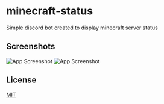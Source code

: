 # minecraft-status

Simple discord bot created to display minecraft server status

## Screenshots

![App Screenshot](https://storage.oreq.xyz/Wr28fLwU8)
![App Screenshot](https://storage.oreq.xyz/7mMLACi4n)

## License

[MIT](https://choosealicense.com/licenses/mit/)
